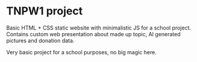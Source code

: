 # TNPW1 project

Basic HTML + CSS static website with minimalistic JS for a school project. Contains custom web presentation about made up topic, AI generated pictures and donation data.

Very basic project for a school purposes, no big magic here.
